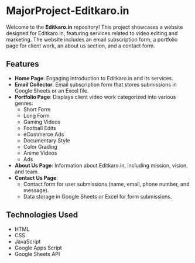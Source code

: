 ﻿# MajorProject-Editkaro.in

Welcome to the **Editkaro.in** repository! This project showcases a website designed for Editkaro.in, featuring services related to video editing and marketing. The website includes an email subscription form, a portfolio page for client work, an about us section, and a contact form.

## Features

- **Home Page**: Engaging introduction to Editkaro.in and its services.
- **Email Collector**: Email subscription form that stores submissions in Google Sheets or an Excel file.
- **Portfolio Page**: Displays client video work categorized into various genres:
  - Short Form
  - Long Form
  - Gaming Videos
  - Football Edits
  - eCommerce Ads
  - Documentary Style
  - Color Grading
  - Anime Videos
  - Ads
- **About Us Page**: Information about Editkaro.in, including mission, vision, and team.
- **Contact Us Page**:
  - Contact form for user submissions (name, email, phone number, and message).
  - Data storage in Google Sheets or Excel for form submissions.

## Technologies Used

- HTML
- CSS
- JavaScript
- Google Apps Script
- Google Sheets API
